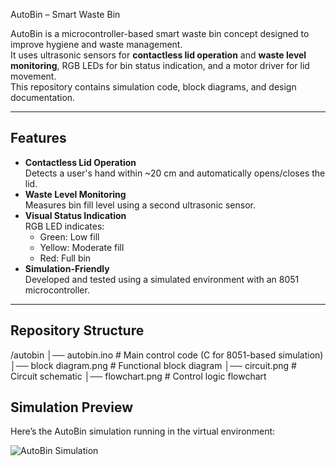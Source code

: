  AutoBin – Smart Waste Bin

AutoBin is a microcontroller-based smart waste bin concept designed to improve hygiene and waste management.  
It uses ultrasonic sensors for **contactless lid operation** and **waste level monitoring**, RGB LEDs for bin status indication, and a motor driver for lid movement.  
This repository contains simulation code, block diagrams, and design documentation.

---

## Features
- **Contactless Lid Operation**  
  Detects a user's hand within ~20 cm and automatically opens/closes the lid.
- **Waste Level Monitoring**  
  Measures bin fill level using a second ultrasonic sensor.
- **Visual Status Indication**  
  RGB LED indicates:
  - Green: Low fill
  - Yellow: Moderate fill
  - Red: Full bin
- **Simulation-Friendly**  
  Developed and tested using a simulated environment with an 8051 microcontroller.

---

## Repository Structure
/autobin
│── autobin.ino # Main control code (C for 8051-based simulation)
│── block diagram.png # Functional block diagram
│── circuit.png # Circuit schematic
│── flowchart.png # Control logic flowchart

## Simulation Preview
Here’s the AutoBin simulation running in the virtual environment:

![AutoBin Simulation](circuit.png)



